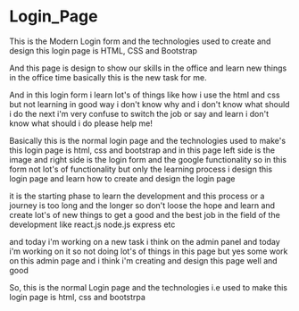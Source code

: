 # Login_Page
This is the Modern Login form and the technologies used to create and design this login page is
HTML, CSS and Bootstrap

And this page is design to show our skills in the office and learn new things in the office time
basically this is the new task for me.

And in this login form i learn lot's of things like how i use the html and css but not learning in good way 
i don't know why and i don't know what should i do the next
i'm very confuse to switch the job or say and learn i don't know what should i do 
please help me!




Basically this is the normal login page and the technologies used to make's this login page is html, css and bootstrap 
and in this page left side is the image and right side is the login form and the google functionality
so in this form not lot's of functionality but only the learning process i design this login page and learn
how to create and design the login page



it is the starting phase to learn the development and this process or a journey is too long and the longer
so don't loose the hope and learn and create lot's of new things to get a good and the best job
in the field of the development like react.js node.js express etc 


and today i'm working on a new task i think on the admin panel and today i'm working on it
so not doing lot's of things in this page but yes some work on this admin page 
and i think i'm creating and design this page well and good




So, this is the normal Login page and the technologies i.e used to make this login page is html, css and bootstrpa